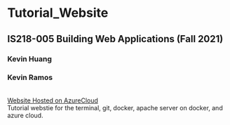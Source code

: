 # Tutorial_Website

## IS218-005 Building Web Applications (Fall 2021)

### Kevin Huang
### Kevin Ramos
\
[Website Hosted on AzureCloud](http://tutorial218final.eastus.azurecontainer.io/)
\
Tutorial webstie for the terminal, git, docker, apache server on docker, and azure cloud.
